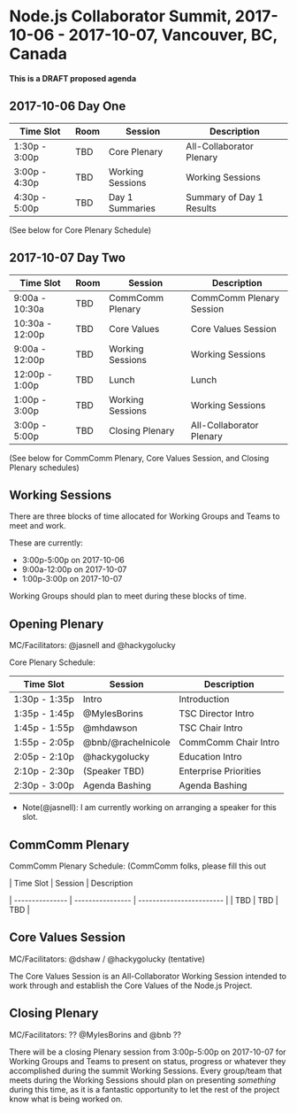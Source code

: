 # Node.js Collaborator Summit, 2017-10-06 - 2017-10-07, Vancouver, BC, Canada

**This is a DRAFT proposed agenda**

## 2017-10-06 Day One

|    Time Slot    | Room |      Session     |        Description       |
| --------------- | ---- | ---------------- | ------------------------ |
|  1:30p - 3:00p  | TBD  | Core Plenary     | All-Collaborator Plenary |
|  3:00p - 4:30p  | TBD  | Working Sessions | Working Sessions         |
|  4:30p - 5:00p  | TBD  | Day 1 Summaries  | Summary of Day 1 Results |

(See below for Core Plenary Schedule)

## 2017-10-07 Day Two

|    Time Slot    | Room |      Session     |        Description       |
| --------------- | ---- | ---------------- | ------------------------ |
|  9:00a - 10:30a | TBD  | CommComm Plenary | CommComm Plenary Session |
| 10:30a - 12:00p | TBD  | Core Values      | Core Values Session      | 
|  9:00a - 12:00p | TBD  | Working Sessions | Working Sessions         |
| 12:00p - 1:00p  | TBD  | Lunch            | Lunch                    |
|  1:00p - 3:00p  | TBD  | Working Sessions | Working Sessions         |
|  3:00p - 5:00p  | TBD  | Closing Plenary  | All-Collaborator Plenary |

(See below for CommComm Plenary, Core Values Session, and Closing Plenary
schedules)

## Working Sessions

There are three blocks of time allocated for Working Groups and Teams to meet
and work.

These are currently:

* 3:00p-5:00p on 2017-10-06
* 9:00a-12:00p on 2017-10-07
* 1:00p-3:00p on 2017-10-07

Working Groups should plan to meet during these blocks of time.

## Opening Plenary

MC/Facilitators: @jasnell and @hackygolucky

Core Plenary Schedule:

|    Time Slot    |     Session      |        Description       |
| --------------- | ---------------- | ------------------------ |
|  1:30p - 1:35p  |      Intro       | Introduction             |
|  1:35p - 1:45p  |   @MylesBorins   | TSC Director Intro       |
|  1:45p - 1:55p  |    @mhdawson     | TSC Chair Intro          |
|  1:55p - 2:05p  |@bnb/@rachelnicole| CommComm Chair Intro     |
|  2:05p - 2:10p  |  @hackygolucky   | Education Intro          |
|  2:10p - 2:30p  |  (Speaker TBD)   | Enterprise Priorities    |
|  2:30p - 3:00p  |  Agenda Bashing  | Agenda Bashing           |

* Note(@jasnell): I am currently working on arranging a speaker for this slot.

## CommComm Plenary

CommComm Plenary Schedule: (CommComm folks, please fill this
out

|    Time Slot    |     Session      |        Description       

| --------------- | ---------------- | ------------------------ |
| TBD             | TBD              | TBD                      |

## Core Values Session

MC/Facilitators: @dshaw / @hackygolucky (tentative)

The Core Values Session is an All-Collaborator Working Session intended to
work through and establish the Core Values of the Node.js Project.

## Closing Plenary

MC/Facilitators: ?? @MylesBorins and @bnb ??

There will be a closing Plenary session from 3:00p-5:00p on 2017-10-07 for
Working Groups and Teams to present on status, progress or whatever they
accomplished during the summit Working Sessions. Every group/team that meets
during the Working Sessions should plan on presenting *something* during this
time, as it is a fantastic opportunity to let the rest of the project know what
is being worked on.
